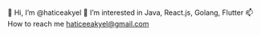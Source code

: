 👋 Hi, I’m @haticeakyel
👀 I’m interested in Java, React.js, Golang, Flutter
📫 How to reach me haticeeakyel@gmail.com
